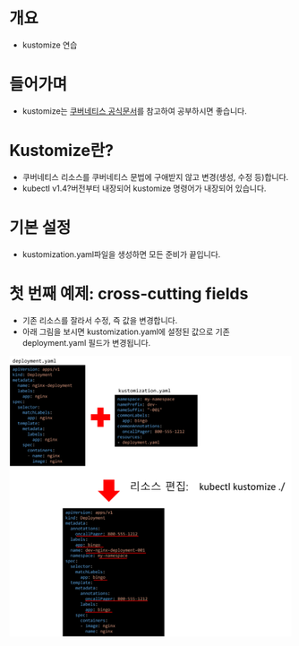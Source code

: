# 개요
* kustomize 연습

# 들어가며
* kustomize는 [쿠버네티스 공식문서](https://kubernetes.io/ko/docs/tasks/manage-kubernetes-objects/kustomization)를 참고하여 공부하시면 좋습니다.

# Kustomize란?
* 쿠버네티스 리소스를 쿠버네티스 문법에 구애받지 않고 변경(생성, 수정 등)합니다.
* kubectl v1.4?버전부터 내장되어 kustomize 명령어가 내장되어 있습니다.

# 기본 설정
* kustomization.yaml파일을 생성하면 모든 준비가 끝입니다.

# 첫 번째 예제: cross-cutting fields
* 기존 리소스를 잘라서 수정, 즉 값을 변경합니다.
* 아래 그림을 보시면 kustomization.yaml에 설정된 값으로 기존 deployment.yaml 필드가 변경됩니다.

![](imgs/cross-cutting_fields.png)
